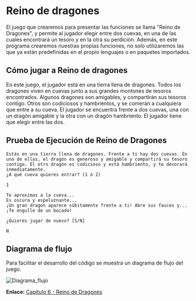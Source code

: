 # Reino de dragones

El juego que crearemos para presentar las funciones se llama "Reino de
Dragones", y permite al jugador elegir entre dos cuevas, en una de las
cuales encontrará un tesoro y en la otra su perdición. Además, en este
programa crearemos nuestras propias funciones, no solo utilizaremos las
que ya están predefinidas en el propio lenguajes o en paquetes importados.

## Cómo jugar a Reino de dragones

En este juego, el jugador está en una tierra llena de dragones. Todos
los dragones viven en cuevas junto a sus grandes montones de tesoros
encontrados. Algunos dragones son amigables, y compartirán sus tesoros
contigo. Otros son codiciosos y hambrientos, y se comerán a cualquiera
que entre a su cueva. El jugador se encuentra frente a dos cuevas, una
con un dragón amigable y la otra con un dragón hambriento. El jugador
tiene que elegir entre las dos.

## Prueba de Ejecución de Reino de Dragones

```
Estás en una tierra llena de dragones. Frente a ti hay dos cuevas. En
una de ellas, el dragón es generoso y amigable y compartirá su tesoro
contigo. El otro dragón es codicioso y está hambriento, y te devorará
inmediatamente.
¿A qué cueva quieres entrar? (1 ó 2)

1

Te aproximas a la cueva...
Es oscura y espeluznante...
¡Un gran dragon aparece súbitamente frente a ti! Abre sus fauces y...
¡Te engulle de un bocado!

¿Quieres jugar de nuevo? [S/N]

N
```

## Diagrama de flujo

Para facilitar el desarrollo del código se muestra un diagrama de flujo
del juego.

![Diagrama_flujo](https://inventwithpython.com/es/6_files/image003.jpg)

**Enlace:** [Capítulo 6 - Reino de Dragones](https://inventwithpython.com/es/6.html)
